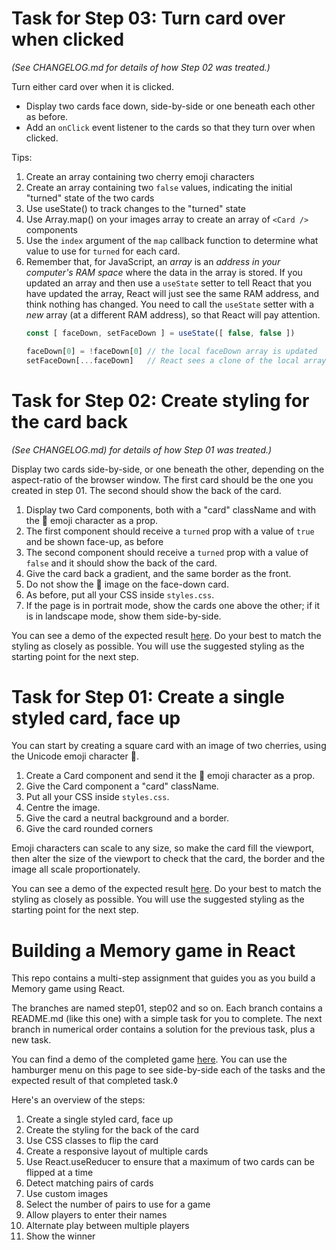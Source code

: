 # Task for Step 03: Turn card over when clicked
*(See CHANGELOG.md for details of how Step 02 was treated.)*

Turn either card over when it is clicked.

* Display two cards face down, side-by-side or one beneath each other as before.
* Add an `onClick` event listener to the cards so that they turn over when clicked.

Tips:
1. Create an array containing two cherry emoji characters
2. Create an array containing two `false` values, indicating the initial "turned" state of the two cards
3. Use useState() to track changes to the "turned" state
4. Use Array.map() on your images array to create an array of `<Card />` components
5. Use the `index` argument of the `map` callback function to determine what value to use for `turned` for each card.
6. Remember that, for JavaScript, an *array* is an *address in your computer's RAM space* where the data in the array is stored. If you updated an array and then use a `useState` setter to tell React that you have updated the array, React will just see the same RAM address, and think nothing has changed. You need to call the `useState` setter with a *new* array (at a different RAM address), so that React will pay attention.
   ```javascript
   const [ faceDown, setFaceDown ] = useState([ false, false ])

   faceDown[0] = !faceDown[0] // the local faceDown array is updated
   setFaceDown[...faceDown]   // React sees a clone of the local array
   ```


# Task for Step 02: Create styling for the card back
*(See CHANGELOG.md) for details of how Step 01 was treated.)*

Display two cards side-by-side, or one beneath the other, depending on the aspect-ratio of the browser window. The first card should be the one you created in step 01. The second should show the back of the card.

1. Display two Card components, both with a "card" className and with the 🍒 emoji character as a prop.
2. The first component should receive a `turned` prop with a value of `true` and be shown face-up, as before
3. The second component should receive a `turned` prop with a value of `false` and it should show the back of the card.
4. Give the card back a gradient, and the same border as the front.
5. Do not show the 🍒 image on the face-down card.
6. As before, put all your CSS inside `styles.css`.
7. If the page is in portrait mode, show the cards one above the other; if it is in landscape mode, show them side-by-side.

You can see a demo of the expected result [here](https://dciforks.github.io/memory/step/02). Do your best to match the styling as closely as possible. You will use the suggested styling as the starting point for the next step.

# Task for Step 01: Create a single styled card, face up

You can start by creating a square card with an image of two cherries, using the Unicode emoji character 🍒. 

1. Create a Card component and send it the 🍒 emoji character as a prop.
2. Give the Card component a "card" className.
3. Put all your CSS inside `styles.css`.
4. Centre the image.
5. Give the card a neutral background and a border.
6. Give the card rounded corners

Emoji characters can scale to any size, so make the card fill the viewport, then alter the size of the viewport to check that the card, the border and the image all scale proportionately.

You can see a demo of the expected result [here](https://dciforks.github.io/memory/step/01). Do your best to match the styling as closely as possible. You will use the suggested styling as the starting point for the next step.


# Building a Memory game in React

This repo contains a multi-step assignment that guides you as you build a Memory game using React.

The branches are named step01, step02 and so on. Each branch contains a README.md (like this one) with a simple task for you to complete. The next branch in numerical order contains a solution for the previous task, plus a new task.

You can find a demo of the completed game [here](https://dciforks.github.io/memory). You can use the hamburger menu on this page to see side-by-side each of the tasks and the expected result of that completed task.◊

Here's an overview of the steps:

1. Create a single styled card, face up
2. Create the styling for the back of the card
3. Use CSS classes to flip the card
4. Create a responsive layout of multiple cards
5. Use React.useReducer to ensure that a maximum of two cards can be flipped at a time
6. Detect matching pairs of cards
7. Use custom images
8. Select the number of pairs to use for a game
9. Allow players to enter their names
10. Alternate play between multiple players
11. Show the winner


